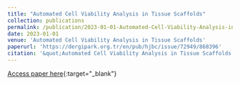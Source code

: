 ```yaml
---
title: "Automated Cell Viability Analysis in Tissue Scaffolds"
collection: publications
permalink: /publication/2023-01-01-Automated-Cell-Viability-Analysis-in-Tissue-Scaffolds
date: 2023-01-01
venue: 'Automated Cell Viability Analysis in Tissue Scaffolds'
paperurl: 'https://dergipark.org.tr/en/pub/hjbc/issue/72949/868396'
citation: '&quot;Automated Cell Viability Analysis in Tissue Scaffolds.&quot; Automated Cell Viability Analysis in Tissue Scaffolds, 2023.'
---
```

[Access paper here](https://dergipark.org.tr/en/pub/hjbc/issue/72949/868396){:target="_blank"}
